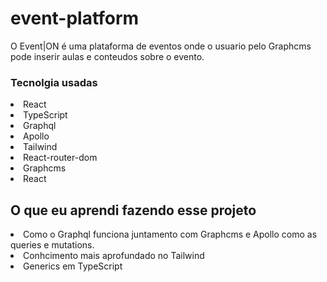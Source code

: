 # event-platform
O Event|ON é uma plataforma de eventos onde o usuario pelo Graphcms pode inserir aulas e conteudos sobre o evento.

### Tecnolgia usadas
<li>React</li>
<li>TypeScript</li>
<li>Graphql</li>
<li>Apollo</li>
<li>Tailwind</li>
<li>React-router-dom</li>
<li>Graphcms</li>
<li>React</li>

## O que eu aprendi fazendo esse projeto

<li>Como o Graphql funciona juntamento com Graphcms e Apollo como as queries e mutations. <br>
<li>Conhcimento mais aprofundado no Tailwind 
<li>Generics em TypeScript


